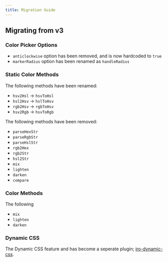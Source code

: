 ```yaml
---
title: Migration Guide
---
```


## Migrating from v3

### Color Picker Options

* `anticlockwise` option has been removed, and is now hardcoded to `true`
* `markerRadius` option has been renamed as `handleRadius`

### Static Color Methods

The following methods have been renamed:

* `hsv2Hsl` -> `hsvToHsl`
* `hsl2Hsv` -> `hslToHsv`
* `rgb2Hsv` -> `rgbToHsv`
* `hsv2Rgb` -> `hsvToRgb`

The following methods have been removed:

* `parseHexStr`
* `parseRgbStr`
* `parseHslStr`
* `rgb2Hex`
* `rgb2Str`
* `hsl2Str`
* `mix`
* `lighten`
* `darken`
* `compare`

### Color Methods

The following

* `mix`
* `lighten`
* `darken`

### Dynamic CSS

The Dynamic CSS feature and has become a seperate plugin; [iro-dynamic-css](https://github.com/jaames/iro-dynamic-css).